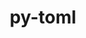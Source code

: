 ---
title: "py-toml"
layout: cache
categories: [package, develop-2023-09-10]
meta: {"versions": ["0.10.2"], "compilers": ["gcc@=11.1.0", "oneapi@=2023.2.0"], "oss": ["ubuntu20.04"], "platforms": ["linux"], "targets": ["ppc64le", "x86_64", "x86_64_v3"], "stacks": ["e4s", "e4s-oneapi", "e4s-power", "root"], "num_specs": 3, "num_specs_by_stack": {"root": 3, "e4s-power": 1, "e4s-oneapi": 1, "e4s": 1}}
spec_details: [{"hash": "jlecbjinhtsgoxsuaainlwfv6qdynu63", "compiler": "gcc@=11.1.0", "versions": ["0.10.2"], "os": "ubuntu20.04", "platform": "linux", "target": "ppc64le", "variants": ["build_system=python_pip"], "stacks": ["root", "e4s-power"], "size": "-", "tarball": "https://binaries.spack.io/releases/develop-2023-09-10/build_cache/linux-ubuntu20.04-ppc64le/gcc-11.1.0/py-toml-0.10.2/linux-ubuntu20.04-ppc64le-gcc-11.1.0-py-toml-0.10.2-jlecbjinhtsgoxsuaainlwfv6qdynu63.spack"}, {"hash": "aclpt6ev6ti2sahxjjfw6msh4ejpfnci", "compiler": "oneapi@=2023.2.0", "versions": ["0.10.2"], "os": "ubuntu20.04", "platform": "linux", "target": "x86_64", "variants": ["build_system=python_pip"], "stacks": ["e4s-oneapi", "root"], "size": "-", "tarball": "https://binaries.spack.io/releases/develop-2023-09-10/build_cache/linux-ubuntu20.04-x86_64/oneapi-2023.2.0/py-toml-0.10.2/linux-ubuntu20.04-x86_64-oneapi-2023.2.0-py-toml-0.10.2-aclpt6ev6ti2sahxjjfw6msh4ejpfnci.spack"}, {"hash": "rhoxt3iyfdox6bjzndusjanajw462rzw", "compiler": "gcc@=11.1.0", "versions": ["0.10.2"], "os": "ubuntu20.04", "platform": "linux", "target": "x86_64_v3", "variants": ["build_system=python_pip"], "stacks": ["root", "e4s"], "size": "-", "tarball": "https://binaries.spack.io/releases/develop-2023-09-10/build_cache/linux-ubuntu20.04-x86_64_v3/gcc-11.1.0/py-toml-0.10.2/linux-ubuntu20.04-x86_64_v3-gcc-11.1.0-py-toml-0.10.2-rhoxt3iyfdox6bjzndusjanajw462rzw.spack"}]
---